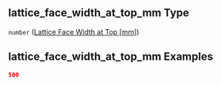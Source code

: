 ## lattice\_face\_width\_at\_top\_mm Type

`number` ([Lattice Face Width at Top \[mm\]](iea43_wra_data_model-properties-measurement-location-measurement-location-properties-mast-properties-properties-mast-section-geometry-mast-section-geometry-properties-lattice-face-width-at-top-mm.md))

## lattice\_face\_width\_at\_top\_mm Examples

```json
500
```
